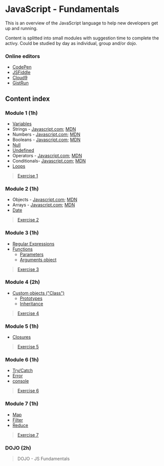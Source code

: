 # JavaScript - Fundamentals #

This is an overview of the JavaScript language to help new developers get up and running.

Content is splitted into small modules with suggestion time to complete the activy.
Could be studied by day as individual, group and/or dojo.

### Online editors ###

* [CodePen](http://codepen.io)
* [JSFiddle](http://jsfiddle.net)
* [Cloud9](http://c9.io)
* [GistRun](https://gist.run/)

## Content index ##

### Module 1 (1h) ###
* [Variables](https://www.javascript.com/learn/javascript/variables)
* Strings - [Javascript.com](https://www.javascript.com/learn/javascript/strings); [MDN](https://developer.mozilla.org/en-US/docs/Web/JavaScript/Reference/Global_Objects/String)
* Numbers - [Javascript.com](https://www.javascript.com/learn/javascript/numbers); [MDN](https://developer.mozilla.org/en-US/docs/Web/JavaScript/Reference/Global_Objects/Number)
* Booleans - [Javascript.com](https://www.javascript.com/learn/javascript/booleans); [MDN](https://developer.mozilla.org/en-US/docs/Web/JavaScript/Reference/Global_Objects/Boolean)
* [Null](https://developer.mozilla.org/en-US/docs/Web/JavaScript/Reference/Global_Objects/null)
* [Undefined](https://developer.mozilla.org/en-US/docs/Web/JavaScript/Reference/Global_Objects/undefined)
* Operators - [Javascript.com](https://www.javascript.com/learn/javascript/operators); [MDN](https://developer.mozilla.org/en-US/docs/Web/JavaScript/Reference/Operators)
* Conditionals- [Javascript.com](https://www.javascript.com/learn/javascript/conditionals); [MDN](https://developer.mozilla.org/en-US/docs/Web/JavaScript/Reference/Statements/if...else)
* [Loops](https://developer.mozilla.org/en-US/docs/Web/JavaScript/Guide/Loops_and_iteration)

> [Exercise 1](./exercises/1.module.md)

### Module 2 (1h) ###
* Objects - [Javascript.com](https://www.javascript.com/learn/javascript/objects); [MDN](https://developer.mozilla.org/en-US/docs/Web/JavaScript/Guide/Working_with_Objects)
* Arrays - [Javascript.com](https://www.javascript.com/learn/javascript/arrays); [MDN](https://developer.mozilla.org/en-US/docs/Web/JavaScript/Reference/Global_Objects/Array)
* [Date](https://developer.mozilla.org/en-US/docs/Web/JavaScript/Guide/Numbers_and_dates#Date_object)

> [Exercise 2](./exercises/2.module.md)

### Module 3 (1h) ###
* [Regular Expressions](https://developer.mozilla.org/en-US/docs/Web/JavaScript/Guide/Regular_Expressions)
* [Functions](https://developer.mozilla.org/en-US/docs/Glossary/Function)
    * [Parameters](https://developer.mozilla.org/en-US/docs/Web/JavaScript/Guide/Functions#Function_parameters)
    * [Arguments object](https://developer.mozilla.org/en-US/docs/Web/JavaScript/Guide/Functions#Using_the_arguments_object)

> [Exercise 3](./exercises/3.module.md)

### Module 4 (2h) ###
* [Custom objects ("Class")](https://developer.mozilla.org/en-US/docs/Web/JavaScript/Introduction_to_Object-Oriented_JavaScript)
    * [Prototypes](https://developer.mozilla.org/en-US/docs/Learn/JavaScript/Objects/Object_prototypes)
    * [Inheritance](https://developer.mozilla.org/en-US/docs/Learn/JavaScript/Objects/Inheritance)

> [Exercise 4](./exercises/4.module.md)

### Module 5 (1h) ###
* [Closures](https://developer.mozilla.org/en-US/docs/Web/JavaScript/Closures)

> [Exercise 5](./exercises/5.module.md)

### Module 6 (1h) ###
* [Try/Catch](https://developer.mozilla.org/en-US/docs/Web/JavaScript/Guide/Control_flow_and_error_handling#Exception_handling_statements)
* [Error](https://developer.mozilla.org/en-US/docs/Web/JavaScript/Guide/Control_flow_and_error_handling#Utilizing_Error_objects)
* [console](https://developers.google.com/web/tools/chrome-devtools/console/console-reference)

> [Exercise 6](./exercises/6.module.md)

### Module 7 (1h) ###
* [Map](https://developer.mozilla.org/en-US/docs/Web/JavaScript/Reference/Global_Objects/Array/map)
* [Filter](https://developer.mozilla.org/en-US/docs/Web/JavaScript/Reference/Global_Objects/Array/filter)
* [Reduce](https://developer.mozilla.org/en-US/docs/Web/JavaScript/Reference/Global_Objects/Array/reduce)

> [Exercise 7](./exercises/7.module.md)

### DOJO (2h) ###

> DOJO - JS Fundamentals
